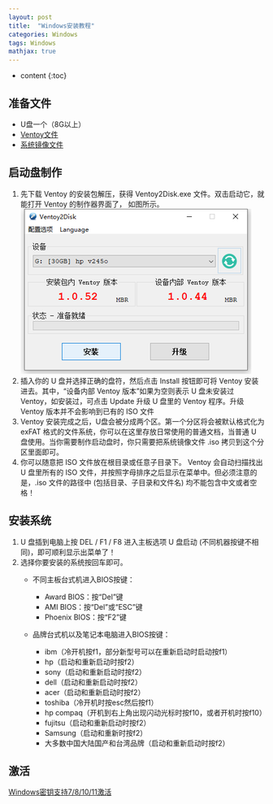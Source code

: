 ```yaml
---
layout: post
title:  "Windows安装教程"
categories: Windows
tags: Windows
mathjax: true
---
```


* content
{:toc}


## 准备文件

* U盘一个（8G以上）
* [Ventoy文件](https://www.lanzoui.com/b01bd54gb)
* [系统镜像文件](/Windows/)






## 启动盘制作
1. 先下载 Ventoy 的安装包解压，获得 Ventoy2Disk.exe 文件。双击启动它，就能打开 Ventoy 的制作器界面了， 如图所示。
![avatar](/image/ventoy.png)
2. 插入你的 U 盘并选择正确的盘符，然后点击 Install 按钮即可将 Ventoy 安装进去。其中，“设备内部 Ventoy 版本”如果为空则表示 U 盘未安装过 Ventoy，如安装过，可点击 Update 升级 U 盘里的 Ventoy 程序。升级 Ventoy 版本并不会影响到已有的 ISO 文件
3. Ventoy 安装完成之后，U盘会被分成两个区。第一个分区将会被默认格式化为 exFAT 格式的文件系统，你可以在这里存放日常使用的普通文档，当普通 U 盘使用。当你需要制作启动盘时，你只需要把系统镜像文件 .iso 拷贝到这个分区里面即可。
4. 你可以随意把 ISO 文件放在根目录或任意子目录下。 Ventoy 会自动扫描找出 U 盘里所有的 ISO 文件，并按照字母排序之后显示在菜单中。但必须注意的是，.iso 文件的路径中 (包括目录、子目录和文件名) 均不能包含中文或者空格！

## 安装系统
1. U 盘插到电脑上按 DEL / F1 / F8 进入主板选项 U 盘启动 (不同机器按键不相同)，即可顺利显示出菜单了！
2. 选择你要安装的系统按回车即可。
	- 不同主板台式机进入BIOS按键：
		- Award BIOS：按“Del”键
		- AMI BIOS：按“Del”或“ESC”键
		- Phoenix BIOS：按“F2”键

	- 品牌台式机以及笔记本电脑进入BIOS按键：
		- ibm（冷开机按f1，部分新型号可以在重新启动时启动按f1）
		- hp（启动和重新启动时按f2）
		- sony（启动和重新启动时按f2）
		- dell（启动和重新启动时按f2）
		- acer（启动和重新启动时按f2）
		- toshiba（冷开机时按esc然后按f1）
		- hp compaq（开机到右上角出现闪动光标时按f10，或者开机时按f10）
		- fujitsu（启动和重新启动时按f2）
		- Samsung（启动和重新时按f2）
		- 大多数中国大陆国产和台湾品牌（启动和重新启动时按f2）
## 激活

[Windows密钥支持7/8/10/11激活](https://item.taobao.com/item.htm?ft=t&id=656613587666)


